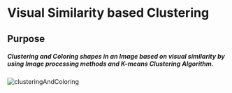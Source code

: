 # Visual Similarity based Clustering

## Purpose

##### Clustering and Coloring shapes in an Image based on visual similarity by using Image processing methods and K-means Clustering Algorithm. 


![clusteringAndColoring](https://user-images.githubusercontent.com/65566906/192400820-18262805-d578-4fe6-b1b0-51cf050cb24e.png)
